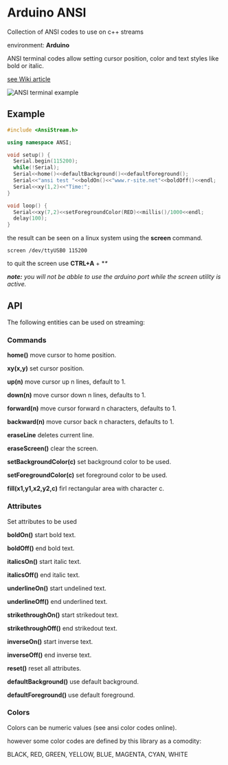 # Arduino ANSI

Collection of ANSI codes to use on c++ streams

environment: **Arduino**

ANSI terminal codes allow setting cursor position, color and text styles like bold or italic.

[see Wiki article](https://en.wikipedia.org/wiki/ANSI_escape_code)

![ANSI terminal example](https://github.com/neu-rah/AnsiStream/blob/master/ansi.jpg "example")


## Example

```c++
#include <AnsiStream.h>

using namespace ANSI;

void setup() {
  Serial.begin(115200);
  while(!Serial);
  Serial<<home()<<defaultBackground()<<defaultForeground();
  Serial<<"ansi test "<<boldOn()<<"www.r-site.net"<<boldOff()<<endl;
  Serial<<xy(1,2)<<"Time:";
}

void loop() {
  Serial<<xy(7,2)<<setForegroundColor(RED)<<millis()/1000<<endl;
  delay(100);
}
```

the result can be seen on a linux system using the **screen** command.

    screen /dev/ttyUSB0 115200

to quit the screen use **CTRL+A** + **\**

_**note:** you will not be abble to use the arduino port while the screen utility is active._

## API

The following entities can be used on streaming:

### Commands

**home()** move cursor to home position.

**xy(x,y)** set cursor position.

**up(n)** move cursor up n lines, default to 1.

**down(n)** move cursor down n lines, defaults to 1.

**forward(n)** move cursor forward n characters, defaults to 1.

**backward(n)** move cursor back n characters, defaults to 1.

**eraseLine** deletes current line.

**eraseScreen()** clear the screen.

**setBackgroundColor(c)** set background color to be used.

**setForegroundColor(c)** set foreground color to be used.

**fill(x1,y1,x2,y2,c)** firl rectangular area with character c.

### Attributes

Set attributes to be used

**boldOn()** start bold text.

**boldOff()** end bold text.

**italicsOn()** start italic text.

**italicsOff()** end italic text.

**underlineOn()** start undelined text.

**underlineOff()** end underlined text.

**strikethroughOn()** start strikedout text.

**strikethroughOff()** end strikedout text.

**inverseOn()** start inverse text.

**inverseOff()** end inverse text.

**reset()** reset all attributes.

**defaultBackground()** use default background.

**defaultForeground()** use default foreground.

### Colors

Colors can be numeric values (see ansi color codes online).

however some color codes are defined by this library as a comodity:

BLACK, RED, GREEN, YELLOW, BLUE, MAGENTA, CYAN, WHITE
